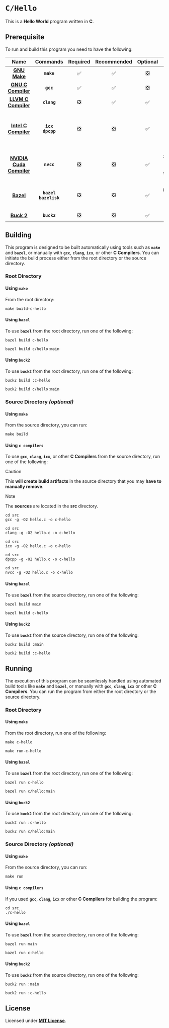 # `C/Hello`

This is a **Hello World** program written in **C**.

## Prerequisite

To run and build this program you need to have the following:

<div align="center">

| Name | Commands | Required | Recommended | Optional | Notes |
|:----:|:--------:|:--------:|:-----------:|:--------:|:-----:|
| [**GNU Make**](https://www.gnu.org/software/make/) | **`make`** | &#9989; | &#9989; | &#10062; | **`sudo apt install make`** |
| [**GNU C Compiler**](https://gcc.gnu.org) | **`gcc`** | &#9989; | &#9989; | &#10062; | **`sudo apt install gcc`** |
| [**LLVM C Compiler**](https://releases.llvm.org/download.html) | **`clang`** | &#10062; | &#9989; | &#9989; | **`sudo apt install clang`** |
| [**Intel C Compiler**](https://www.intel.com/content/www/us/en/developer/tools/oneapi/dpc-compiler.html) | **`icx`**<br>**`dpcpp`** | &#10062; | &#10062; | &#9989; | **`sudo apt install intel-basekit`**<br>or<br>**`sudo apt install intel-hpckit`** |
| [**NVIDIA Cuda Compiler**](https://developer.nvidia.com/cuda-downloads) | **`nvcc`** | &#10062; | &#10062; | &#9989; | **`sudo apt install nvidia-cuda-toolkit`**<br>or<br>**`sudo apt instal cuda`** |
| [**Bazel**](https://bazel.build/) | **`bazel`**<br>**`bazelisk`** | &#10062; | &#10062; | &#9989; | **`npm install -g @bazel/bazelisk`**<br>or<br>**`sudo apt install bazel`** |
| [**Buck 2**](https://buck2.build/docs/getting_started/) | **`buck2`** | &#10062; | &#10062; | &#9989; | **`cargo install buck2`** |

</div>

## Building

This program is designed to be built automatically using tools such as
**`make`** and **`bazel`**, or manually with **`gcc`**, **`clang`**, **`icx`**,
or other **C Compilers**. You can initiate the build process either from the
root directory or the source directory.

### Root Directory

#### Using `make`

From the root directory:

```
make build-c-hello
```

#### Using `bazel`

To use **`bazel`** from the root directory, run one of the following:

```
bazel build c-hello
```
```
bazel build c/hello:main
```

#### Using `buck2`

To use **`buck2`** from the root directory, run one of the following:

```
buck2 build :c-hello
```
```
buck2 build c/hello:main
```

### Source Directory _(optional)_

#### Using `make`

From the source directory, you can run:

```
make build
```

#### Using `c compilers`

To use **`gcc`**, **`clang`**, **`icx`**, or other **C Compilers** from the
source directory, run one of the following:

> [!CAUTION]
> This **will create build artifacts** in the source directory that you may
> **have to manually remove**.

> [!NOTE]
> The **sources** are located in the **src** directory.

```
cd src
gcc -g -O2 hello.c -o c-hello
```
```
cd src
clang -g -O2 hello.c -o c-hello
```
```
cd src
icx -g -O2 hello.c -o c-hello
```
```
cd src
dpcpp -g -O2 hello.c -o c-hello
```
```
cd src
nvcc -g -O2 hello.c -o c-hello
```

#### Using `bazel`

To use **`bazel`** from the source directory, run one of the following:

```
bazel build main
```
```
bazel build c-hello
```

#### Using `buck2`

To use **`buck2`** from the source directory, run one of the following:

```
buck2 build :main
```
```
buck2 build :c-hello
```

## Running

The execution of this program can be seamlessly handled using automated build
tools like **`make`** and **`bazel`**, or manually with **`gcc`**, **`clang`**,
**`icx`** or other **C Compilers**. You can run the program from either the root
directory or the source directory.

### Root Directory

#### Using `make`

From the root directory, run one of the following:

```
make c-hello
```
```
make run-c-hello
```

#### Using `bazel`

To use **`bazel`** from the root directory, run one of the following:

```
bazel run c-hello
```
```
bazel run c/hello:main
```

#### Using `buck2`

To use **`buck2`** from the root directory, run one of the following:

```
buck2 run :c-hello
```
```
buck2 run c/hello:main
```

### Source Directory _(optional)_

#### Using `make`

From the source directory, you can run:

```
make run
```

#### Using `c compilers`

If you used **`gcc`**, **`clang`**, **`icx`** or other **C Compilers** for
building the program:

```
cd src
./c-hello
```

#### Using `bazel`

To use **`bazel`** from the source directory, run one of the following:

```
bazel run main
```
```
bazel run c-hello
```

#### Using `buck2`

To use **`buck2`** from the source directory, run one of the following:

```
buck2 run :main
```
```
buck2 run :c-hello
```

## License

Licensed under [**MIT License**](LICENSE).
